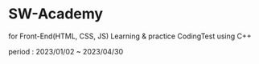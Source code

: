 # SW-Academy
for Front-End(HTML, CSS, JS) Learning & practice CodingTest using C++ 

period : 2023/01/02 ~ 2023/04/30
